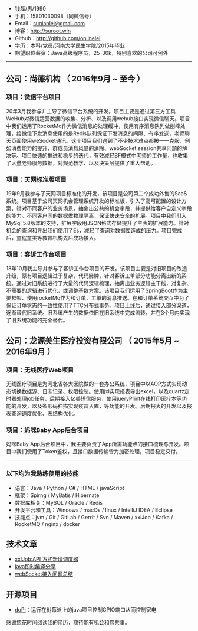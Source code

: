 
- 钱磊/男/1990
- 手机：15801030098（同微信号）
- Email：suqianlei@gmail.com 
- 博客：http://suroot.win
- Github：http://github.com/onlinelei 
- 学历：本科/党员/河南大学民生学院/2015年毕业
- 期望职位薪资：Java高级程序员，25-30k，特别喜欢的公司可例外 
---

## 公司：尚德机构 （ 2016年9月 ~ 至今 ）
### 项目：微信平台项目 
20年3月我参与并主导了微信平台系统的开发。项目主要是通过第三方工具WeHub对微信运营数据的收集、分析、以及调用wehub接口实现微信聊天。项目中我们运用了RocketMq作为微信消息的处理缓冲，使用有序消息队列做削峰处理，给微信下发消息使用的是Redis队列保证下发消息的间隔、有序发送，老师聊天页面使用weSocket通讯。这个项目我们遇到了不少技术难点都被一一克服，例如消费能力的提升、群成员消息风暴的消除、webSocket session共享问题的解决等。项目快速的推进和稳步的迭代，有效减轻BF模式中老师的工作量，也收集了大量老师服务数据，对规范教学、以及决策层提供了重大帮助。

### 项目：天网标准版项目 
19年9月我参与了天网项目标准化的开发，该项目是公司第二个成功外售的SaaS系统。项目基于公司天网机会管理系统开发的标准版，引入了高可配置的设计方案，针对不同客户的业务场景，抽象出公共的机会字段，并提供给客户自定义字段的能力。不同客户间的数据做物理隔离，保证快速安全的扩展。项目中我们引入MySql 5.8版本的支持，扩展字段用JSON格式存储提升了主表的扩展能力。针对机会的查询和导出我们使用了Es，减轻了查询对数据库造成的压力。项目完成后，童程童美等教育机构先后成功接入。

### 项目：客诉工作台项目

18年10月我主导并参与了客诉工作台项目的开发。该项目主要是对旧项目的改造升级，原有项目逻辑过于复杂，代码臃肿，针对客诉工单部分功能分离出新的系统。通过对旧系统进行了大量的代码逻辑梳理，抽离出业务逻辑主干线，对复杂、不需要的逻辑进行优化，或调整基数方案。该项目我们运用了SpringBoot作为主要框架、使用rocketMq作为和订单、工单的消息推送。在和订单系统交互中为了保证订单状态的一致性使用了TTC分布式事务。项目上线后，通过接入部分渠道，逐渐替代旧系统。旧系统产生的数据依旧在旧系统中完成流转，并在3个月内实现了旧系统功能的完全替代。

## 公司：龙源美生医疗投资有限公司 （ 2015年5月 ~ 2016年9月 ）

### 项目：无线医疗Web项目

无线医疗项目是为河北省各大医院做的一套办公系统，项目中以AOP方式实现动态切换数据源、日志记录、权限控制。使用jxl实现报表导出excel，以及quartz定时器处理job任务，后期接入亿美短信服务，使用jueryPrint在线打印医疗本等功能的开发，以及条形码扫描实现疫苗入库，等功能的开发。后期报表的开发以及报表查询速度优化、表结构优化。

### 项目：妈咪Baby App后台项目

妈咪Baby App后台项目中，我主要负责了App所需功能点的接口梳理与开发。项目中我们使用了Token鉴权，且接口数据传输皆为加密处理，项目稳定交付。

---

### 以下均为我熟练使用的技能
- 语言：Java / Python / C# / HTML / javaScript
- 框架：Spirng / MyBatis / Hibernate
- 数据库相关：MySQL / Oracle / Redis 
- 开发平台和工具：Windows / macOs / linux / IntelliJ IDEA / Eclipse
- 技能点：jvm / Git / GitLab / Gerrit / Svn / Maven / xxlJob / Kafka / RocketMQ /  nginx / docker 


## 技术文章
- [xxlJob:API 方式新增调度器](http://blog.suroot.win/2020/02/12/xxlJob-xxlJobAPI%E6%96%B0%E5%A2%9E%E8%B0%83%E5%BA%A6%E5%99%A8/)
- [java即时编译分享](http://suroot.win/2020/04/29/java-JIT%E5%8D%B3%E6%97%B6%E7%BC%96%E8%AF%91%E5%88%86%E4%BA%AB/) 
- [webSocket接入问题总结](http://suroot.win/2020/04/28/java-webSocket%E6%8E%A5%E5%85%A5%E7%A2%B0%E5%88%B0%E7%9A%84%E9%97%AE%E9%A2%98/)
## 开源项目

 - [doPi](http://github.com/yourname/projectname)：运行在树莓派上的java项目控制GPIO端口从而控制家电

感谢您花时间阅读我的简历，期待能有机会和您共事。
